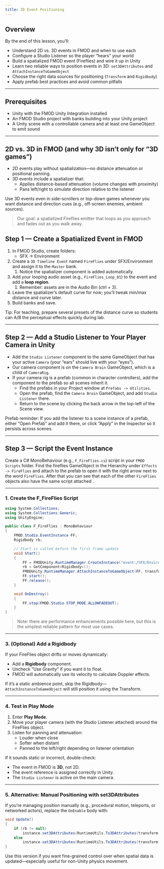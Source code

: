 ```yaml
---
title: 3D Event Positioning
---
```


## Overview

By the end of this lesson, you’ll:

* Understand 2D vs. 3D events in FMOD and when to use each
* Configure a Studio Listener so the player “hears” your world
* Build a spatialized FMOD event (Fireflies) and wire it up in Unity
* Learn two reliable ways to position events in 3D: `set3DAttributes` and `AttachInstanceToGameObject`
* Choose the right data sources for positioning (`Transform` and `Rigidbody`)
* Apply prefab best practices and avoid common pitfalls

---

## Prerequisites

* Unity with the FMOD Unity Integration installed
* An FMOD Studio project with banks building into your Unity project
* A Unity scene with a controllable camera and at least one GameObject to emit sound

---

## 2D vs. 3D in FMOD (and why 3D isn’t only for “3D games”)

* 2D events play without spatialization—no distance attenuation or positional panning.
* 3D events include a spatializer that:
  * Applies distance-based attenuation (volume changes with proximity)
  * Pans left/right to simulate direction relative to the listener

Use 3D events even in side-scrollers or top-down games whenever you want distance and direction cues (e.g., off-screen enemies, ambient sources).

> Our goal: a spatialized Fireflies emitter that loops as you approach and fades out as you walk away.

## Step 1 — Create a Spatialized Event in FMOD

1. In FMOD Studio, create folders:
   * SFX → Environment
2. Create a `3D Timeline Event` named `FireFlies` under SFX/Environment and assign it to the `Master` bank.
   1. Notice the spatializer component is added automatically.
3. Add your looping audio asset (e.g., `FireFlies_Loop_01`) to the event and add a **loop region**.
   1. Remember: assets are in the Audio Bin (ctrl + 3).
4. Leave the spatializer’s default curve for now; you’ll tweak min/max distance and curve later.
5. Build banks and save.

Tip: For teaching, prepare several presets of the distance curve so students can A/B the perceptual effects quickly during lab.

---

## Step 2 — Add a Studio Listener to Your Player Camera in Unity

* Add the `Studio Listener` component to the same GameObject that has your active `Camera` (your “ears” should live with your “eyes”).
* Our camera component is on the `Camera Brain` GameObject, which is a child of `CameraRig`.
* If your camera rig is a prefab (common in character controllers), add the component to the prefab so all scenes inherit it.
  * Find the prefabs in your Project window at `Prefabs -> Utilities`. 
  * Open the prefab, find the `Camera Brain` GameObject, and add `Studio Listener` there.
  * Return to the scene by clicking the back arrow in the top-left of the Scene view.

Prefab reminder: If you add the listener to a scene instance of a prefab, either “Open Prefab” and add it there, or click “Apply” in the Inspector so it persists across scenes.

---

## Step 3 — Script the Event Instance

Create a C# MonoBehaviour (e.g., `F_FireFlies.cs`) script in your `FMOD Scripts` folder. Find the fireflies GameObject in the Hierarchy under `Effects -> FireFlies` and attach to the prefab to open it with the right arrow next to the word `FireFlies`. After that you can see that each of the other `FireFlies` objects also have the same script attached .

---

### 1. Create the F_FireFlies Script


```csharp
using System.Collections;
using System.Collections.Generic;
using UnityEngine;

public class F_FireFlies : MonoBehaviour
{
    FMOD.Studio.EventInstance FF;
    Rigidbody rb;

    // Start is called before the first frame update
    void Start()
    {
        FF = FMODUnity.RuntimeManager.CreateInstance("event:/SFX/Environment/FireFlies");
        rb = GetComponent<Rigidbody>();
        FMODUnity.RuntimeManager.AttachInstanceToGameObject(FF, transform, rb);
        FF.start();
        FF.release();
    }

    void OnDestroy()
    {
        FF.stop(FMOD.Studio.STOP_MODE.ALLOWFADEOUT);
    }
}
```
> Note: there are performance enhancements possible here, but this is the simplest reliable pattern for most use cases.

---

### 3. (Optional) Add a Rigidbody

If your FireFlies object drifts or moves dynamically:

* Add a **Rigidbody** component.
* Uncheck “Use Gravity” if you want it to float.
* FMOD will automatically use its velocity to calculate Doppler effects.

If it’s a static ambience point, skip the Rigidbody—`AttachInstanceToGameObject` will still position it using the Transform.

---

### 4. Test in Play Mode

1. Enter **Play Mode**.
2. Move your player camera (with the Studio Listener attached) around the FireFlies object.
3. Listen for panning and attenuation:
   * Louder when close
   * Softer when distant
   * Panned to the left/right depending on listener orientation

If it sounds static or incorrect, double-check:

* The event in FMOD is **3D**, not 2D.
* The event reference is assigned correctly in Unity.
* The `Studio Listener` is active on the main camera.

---

### 5. Alternative: Manual Positioning with set3DAttributes

If you’re managing position manually (e.g., procedural motion, teleports, or networked actors), replace the `OnEnable` body with:

```csharp
void Update()
{
    if (rb != null)
        instance.set3DAttributes(RuntimeUtils.To3DAttributes(transform, rb));
    else
        instance.set3DAttributes(RuntimeUtils.To3DAttributes(transform));
}
```

Use this version if you want fine-grained control over when spatial data is updated—especially useful for non-Unity physics movement.




